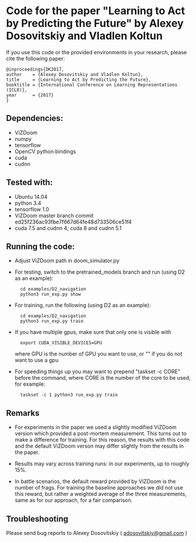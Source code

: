 # Code for the paper "Learning to Act by Predicting the Future" by Alexey Dosovitskiy and Vladlen Koltun

If you use this code or the provided environments in your research, please cite the following paper:

    @inproceedings{DK2017,
    author    = {Alexey Dosovitskiy and Vladlen Koltun},
    title     = {Learning to Act by Predicting the Future},
    booktitle = {International Conference on Learning Representations (ICLR)},
    year      = {2017}
    }

## Dependencies:
- ViZDoom
- numpy
- tensorflow
- OpenCV python bindings
- cuda
- cudnn

## Tested with: 
- Ubuntu 14.04
- python 3.4
- tensorflow 1.0
- ViZDoom master branch commit ed25f236ac93fbe7f667d64fe48d733506ce51f4
- cuda 7.5 and cudnn 4; cuda 8 and cudnn 5.1

## Running the code:
- Adjust ViZDoom path in doom_simulator.py
- For testing, switch to the pretrained_models branch and run (using D2 as an example):

        cd examples/D2_navigation
        python3 run_exp.py show

- For training, run the following (using D2 as an example):

        cd examples/D2_navigation
        python3 run_exp.py train

- If you have multiple gpus, make sure that only one is visible with

        export CUDA_VISIBLE_DEVICES=GPU

    where GPU is the number of GPU you want to use, or "" if you do not want to use a gpu

- For speeding things up you may want to prepend "taskset -c CORE" before the command, where CORE is the number of the core to be used, for example:

        taskset -c 1 python3 run_exp.py train

## Remarks

- For experiments in the paper we used a slightly modified ViZDoom version which provided a post-mortem measurement. This turns out to make a difference for training. For this reason, the results with this code and the default ViZDoom verson may differ slightly from the results in the paper.

- Results may vary across training runs: in our experiments, up to roughly 15%.

- In battle scenarios, the default reward provided by ViZDoom is the number of frags. For training the baseline approaches we did not use this reward, but rather a weighted average of the three measurements, same as for our approach, for a fair comparison.

## Troubleshooting

Please send bug reports to Alexey Dosovitskiy ( adosovitskiy@gmail.com )

